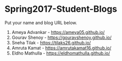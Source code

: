 # Spring2017-Student-Blogs
Put your name and blog URL below.  

1. Ameya Advankar - https://ameya05.github.io/
2. Gourav Shenoy - https://gouravshenoy.github.io/
3. Sneha Tilak - https://tilaks26.github.io/    
4. Amruta Kamat - https://amrutakamat16.github.io/    
5. Eldho Mathulla - https://eldhomathulla.github.io/
